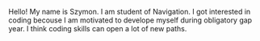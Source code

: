 Hello!
My name is Szymon. I am student of Navigation. I got interested in coding becouse I am motivated to develope myself during obligatory gap year.
I think coding skills can open a lot of new paths. 

